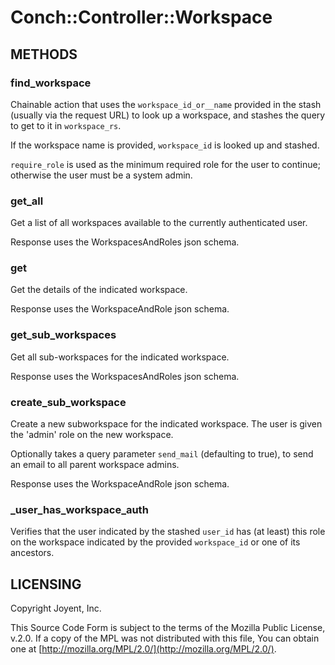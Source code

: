 # Conch::Controller::Workspace

## METHODS

### find\_workspace

Chainable action that uses the `workspace_id_or__name` provided in the stash (usually via
the request URL) to look up a workspace, and stashes the query to get to it in `workspace_rs`.

If the workspace name is provided, `workspace_id` is looked up and stashed.

`require_role` is used as the minimum required role for the user to continue; otherwise the
user must be a system admin.

### get\_all

Get a list of all workspaces available to the currently authenticated user.

Response uses the WorkspacesAndRoles json schema.

### get

Get the details of the indicated workspace.

Response uses the WorkspaceAndRole json schema.

### get\_sub\_workspaces

Get all sub-workspaces for the indicated workspace.

Response uses the WorkspacesAndRoles json schema.

### create\_sub\_workspace

Create a new subworkspace for the indicated workspace. The user is given the 'admin' role on
the new workspace.

Optionally takes a query parameter `send_mail` (defaulting to true), to send an email
to all parent workspace admins.

Response uses the WorkspaceAndRole json schema.

### \_user\_has\_workspace\_auth

Verifies that the user indicated by the stashed `user_id` has (at least) this role on the
workspace indicated by the provided `workspace_id` or one of its ancestors.

## LICENSING

Copyright Joyent, Inc.

This Source Code Form is subject to the terms of the Mozilla Public License,
v.2.0. If a copy of the MPL was not distributed with this file, You can obtain
one at [http://mozilla.org/MPL/2.0/](http://mozilla.org/MPL/2.0/).
